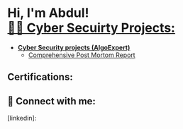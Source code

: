 <h1>Hi, I'm Abdul! <br/><a href="https://github.com/joshmadakor1"



<h2>👨‍💻 Cyber Secuirty Projects:</h2>

- <b> Cyber Security projects  (AlgoExpert)</b>
  - [Comprehensive Post Mortom Report ](https://github.com/ARaheeem/Comprehensive-Post-Mortem-Report/blob/main/README.md)
<h2>  Certifications:</h2>

  

<h2> 🤳 Connect with me:</h2>
[linkedin]: 
